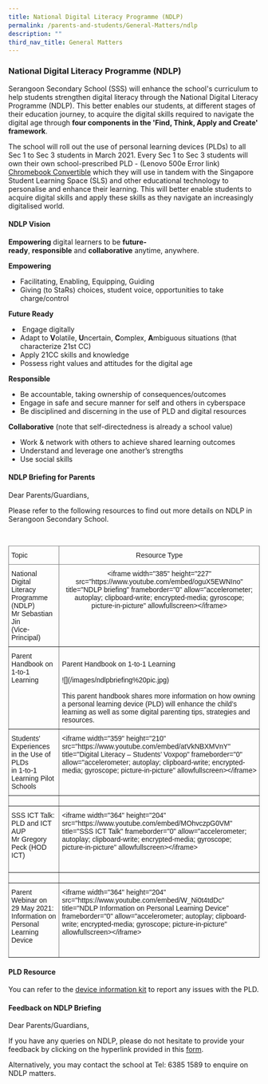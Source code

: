 ```yaml
---
title: National Digital Literacy Programme (NDLP)
permalink: /parents-and-students/General-Matters/ndlp
description: ""
third_nav_title: General Matters
---
```

### National Digital Literacy Programme (NDLP)
Serangoon Secondary School (SSS) will enhance the school's curriculum to help students strengthen digital literacy through the National Digital Literacy Programme (NDLP). This better enables our students, at different stages of their education journey, to acquire the digital skills required to navigate the digital age through **four components in the 'Find, Think, Apply and Create' framework**.

The school will roll out the use of personal learning devices (PLDs) to all Sec 1 to Sec 3 students in March 2021. Every Sec 1 to Sec 3 students will own their own school-prescribed PLD - (Lenovo 500e Error link) [Chromebook Convertible](https://www.youtube.com/watch?v=dRABMYgoQY0) which they will use in tandem with the Singapore Student Learning Space (SLS) and other educational technology to personalise and enhance their learning. This will better enable students to acquire digital skills and apply these skills as they navigate an increasingly digitalised world.

#### NDLP Vision
**Empowering** digital learners to be **future-ready**, **responsible** and **collaborative** anytime, anywhere.

  

**Empowering**

*   Facilitating, Enabling, Equipping, Guiding
*   Giving (to StaRs) choices, student voice, opportunities to take charge/control

**Future Ready**

*    Engage digitally
*   Adapt to **V**olatile, **U**ncertain, **C**omplex, **A**mbiguous situations (that characterize 21st CC)
*   Apply 21CC skills and knowledge
*   Possess right values and attitudes for the digital age

**Responsible**

*   Be accountable, taking ownership of consequences/outcomes
*   Engage in safe and secure manner for self and others in cyberspace
*   Be disciplined and discerning in the use of PLD and digital resources

**Collaborative** (note that self-directedness is already a school value)

*   Work & network with others to achieve shared learning outcomes
*   Understand and leverage one another’s strengths
*   Use social skills

#### NDLP Briefing for Parents 
Dear Parents/Guardians,  
  
Please refer to the following resources to find out more details on NDLP in Serangoon Secondary School.

<br>

<style type="text/css">
.tg  {border-collapse:collapse;border-spacing:0;}
.tg td{border-color:black;border-style:solid;border-width:1px;font-family:Arial, sans-serif;font-size:14px;
  overflow:hidden;padding:10px 5px;word-break:normal;}
.tg th{border-color:black;border-style:solid;border-width:1px;font-family:Arial, sans-serif;font-size:14px;
  font-weight:normal;overflow:hidden;padding:10px 5px;word-break:normal;}
.tg .tg-c3ow{border-color:inherit;text-align:center;vertical-align:top}
.tg .tg-0pky{border-color:inherit;text-align:left;vertical-align:top}
</style>
<table class="tg">
<thead>
  <tr>
    <th class="tg-0pky">Topic</th>
    <th class="tg-c3ow">Resource Type</th>
  </tr>
</thead>
<tbody>
  <tr>
    <td class="tg-0pky">National Digital Literacy Programme (NDLP)<br>Mr Sebastian Jin<br>(Vice-Principal)</td>
    <td class="tg-c3ow">&lt;iframe width="385" height="227" src="https://www.youtube.com/embed/oguX5EWNIno" title="NDLP briefing" frameborder="0" allow="accelerometer; autoplay; clipboard-write; encrypted-media; gyroscope; picture-in-picture" allowfullscreen&gt;&lt;/iframe&gt;</td>
  </tr>
  <tr>
    <td class="tg-0pky">Parent Handbook on 1-to-1 Learning </td>
    <td class="tg-0pky"><br>Parent Handbook on 1-to-1 Learning<br><br>![](/images/ndlpbriefing%20pic.jpg)<br><br>This parent handbook shares more information on how owning a personal learning device (PLD) will enhance the child’s learning as well as some digital parenting tips, strategies and resources.  </td>
  </tr>
  <tr>
    <td class="tg-0pky">Students' Experiences in the Use of PLDs <br>in 1-to-1 Learning Pilot Schools</td>
    <td class="tg-0pky">&lt;iframe width="359" height="210" src="https://www.youtube.com/embed/atVkNBXMVnY" title="Digital Literacy – Students’ Voxpop" frameborder="0" allow="accelerometer; autoplay; clipboard-write; encrypted-media; gyroscope; picture-in-picture" allowfullscreen&gt;&lt;/iframe&gt;<br></td>
  </tr>
  <tr>
    <td class="tg-c3ow"> </td>
    <td class="tg-c3ow"> </td>
  </tr>
  <tr>
    <td class="tg-0pky">SSS ICT Talk: PLD and ICT AUP <br>Mr Gregory Peck (HOD ICT)<br><br></td>
    <td class="tg-0pky">&lt;iframe width="364" height="204" src="https://www.youtube.com/embed/MOhvczpG0VM" title="SSS ICT Talk" frameborder="0" allow="accelerometer; autoplay; clipboard-write; encrypted-media; gyroscope; picture-in-picture" allowfullscreen&gt;&lt;/iframe&gt;<br></td>
  </tr>
  <tr>
    <td class="tg-c3ow"> </td>
    <td class="tg-c3ow"> </td>
  </tr>
  <tr>
    <td class="tg-0pky">Parent Webinar on 29 May 2021: Information on Personal Learning Device<br><br></td>
    <td class="tg-0pky"> &lt;iframe width="364" height="204" src="https://www.youtube.com/embed/W_Ni0t4tdDc" title="NDLP Information on Personal Learning Device" frameborder="0" allow="accelerometer; autoplay; clipboard-write; encrypted-media; gyroscope; picture-in-picture" allowfullscreen&gt;&lt;/iframe&gt;</td>
  </tr>
</tbody>
</table>

#### PLD Resource
You can refer to the [device information kit](/files/SSS%20-%20Student%20Device%20Information%20Kit.pdf) to report any issues with the PLD.

#### Feedback on NDLP Briefing 
Dear Parents/Guardians,  
  
If you have any queries on NDLP, please do not hesitate to provide your feedback by clicking on the hyperlink provided in this [form](https://form.gov.sg/#!/6004f8860a4eb30011a65395).

Alternatively, you may contact the school at Tel: 6385 1589 to enquire on NDLP matters.